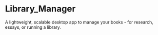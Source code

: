 # Library_Manager
A lightweight, scalable desktop app to manage your books - for research, essays, or running a library.
